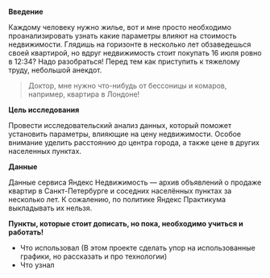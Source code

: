 **Введение** 

Каждому человеку нужно жилье, вот и мне просто необходимо проанализировать узнать какие параметры влияют на стоимость недвижимости. Глядишь на горизонте в несколько лет обзаведешься своей квартирой, но вдруг недвижимость стоит покупать 16 июля ровно в 12:34? Надо разобраться!
Перед тем как приступить к тяжелому труду, небольшой анекдот.

> Доктор, мне нужно что-нибудь от бессоницы и комаров, например, квартира в Лондоне!

**Цель исследования** 

Провести исследовательский анализ данных, который поможет установить параметры, влияющие на цену недвижимости. Особое внимание уделить расстоянию до центра города, а также цене в других населенных пунктах.


**Данные**

Данные сервиса Яндекс Недвижимость — архив объявлений о продаже квартир в Санкт-Петербурге и соседних населённых пунктах за несколько лет. К сожалению, по политике Яндекс Практикума выкладывать их нельзя.



**Пункты, которые стоит дописать, но пока, необходимо учиться и работать!**
- Что использовал (В этом проекте сделать упор на использованные графики, но рассказать и про технологии)
- Что узнал
